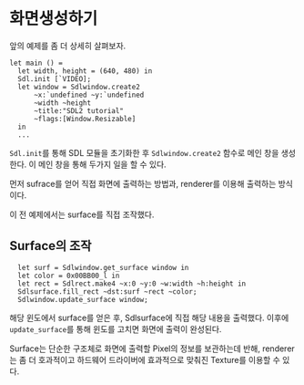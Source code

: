 # 화면생성하기

앞의 예제를 좀 더 상세히 살펴보자.

```
let main () =
  let width, height = (640, 480) in
  Sdl.init [`VIDEO];
  let window = Sdlwindow.create2
      ~x:`undefined ~y:`undefined
      ~width ~height
      ~title:"SDL2 tutorial"
      ~flags:[Window.Resizable]
  in
  ...
```

`Sdl.init`를 통해 SDL 모듈을 초기화한 후 `Sdlwindow.create2` 함수로 메인 창을 생성한다.
이 메인 창을 통해 두가지 일을 할 수 있다.

먼저 sufrace를 얻어 직접 화면에 출력하는 방법과, renderer를 이용해 출력하는 방식이다.

이 전 예제에서는 surface를 직접 조작했다.

## Surface의 조작

```
  let surf = Sdlwindow.get_surface window in
  let color = 0x00BB00_l in
  let rect = Sdlrect.make4 ~x:0 ~y:0 ~w:width ~h:height in
  Sdlsurface.fill_rect ~dst:surf ~rect ~color;
  Sdlwindow.update_surface window;
```

해당 윈도에서 surface를 얻은 후, Sdlsurface에 직접 해당 내용을
출력했다. 이후에 `update_surface`를 통해 윈도를 고치면 화면에 출력이
완성된다.

Surface는 단순한 구조체로 화면에 출력할 Pixel의 정보를 보관하는데
반해, renderer는 좀 더 호과적이고 하드웨어 드라이버에 효과적으로
맞춰진 Texture를 이용할 수 있다.

